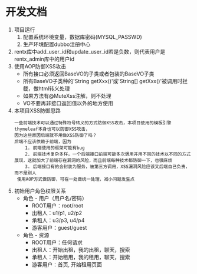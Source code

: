# 开发文档

1. 项目运行
    1. 配置系统环境变量，数据库密码(MYSQL_PASSWD)
    2. 生产环境配置dubbo注册中心
2. rentx库中add_user_id和update_user_id若是负数，则代表用户是rentx_admin库中的用户id
3. 使用AOP防御XSS攻击
    - 所有接口必须返回BaseVO的子类或者包装的BaseVO子类
    - 所有BaseVO子类种的'String getXxx()'或'String[] getXxx()'被调用时拦截，做html转义处理
    - 如果方法有@MuteXss注解，则不处理
    - VO不要再非接口返回值以外的地方使用
4. 本项目XSS防御思路
    ```
    一些前端技术可以通过特殊符号转义的方式防御XSS攻击，本项目使用的模板引擎thymeleaf本身也可以防御XSS攻击，
    因为这些原因后端就不用做XSS防御了吗？
    后端不应该依赖于前端，因为
        1. 前端使用的框架可能有bug
        2. 前端技术复杂多样，一个后端接口前端可能多次调用并用不同的技术以不同的方式展现，这就加大了前端存在漏洞的风险，而且前端每种技术都防御一下，也很麻烦
        3. 后端接口有的会封装为服务，被第三方调用，XSS漏洞风险应该又后端自己负责，而不是别人
     使用AOP方式做防御，可在一处做统一处理，减小问题发生点
    ```
5. 初始用户角色权限关系
    - 角色 - 用户（用户名/密码）
        - ROOT用户：root/root
        - 出租人：u1/p1, u2/p2
        - 承租人：u3/p3, u4/p4
        - 游客用户：guest/guest
    - 角色 - 资源
        - ROOT用户：任何请求
        - 出租人：开始出租，我的出租，聊天，搜索
        - 承租人：开始租用，我的租用，聊天，搜索
        - 游客用户：首页, 开始租用页面